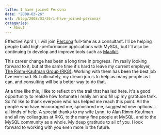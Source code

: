 ```yaml
---
title: I have joined Percona
date: "2008-03-26"
url: /blog/2008/03/26/i-have-joined-percona/
categories:
  - About
---
```

Effective April 1, I will join [Percona][1] full-time as a consultant. I'll be helping people build high-performance applications with MySQL, but I'll also be continuing to develop and improve tools such as [Maatkit][2].

This career change has been a long time in progress. I'm really looking forward to it, but at the same time it's hard to leave my current employer, [The Rimm-Kaufman Group (RKG)][3]. Working with them has been the best job I've ever had. But ultimately, my dream job is to help as many people as I can, and consulting will be a better way to do that.

At a time like this, I like to reflect on the trail that has led here. It's a good opportunity to realize how fortunate I really am and fill up my gratitude tank. So I'd like to thank everyone who has helped me reach this point. All the people who have encouraged me, sponsored me, suggested new options... all kinds of help. A special thanks to my wife Lynn, to Alan Rimm-Kaufman and all my colleagues at RKG, to the many fine people at MySQL, and to the MySQL community as a whole. My deep gratitude to all of you. I look forward to working with you even more in the future.

 [1]: http://www.percona.com/
 [2]: http://code.google.com/p/maatkit/
 [3]: http://www.rimmkaufman.com/
